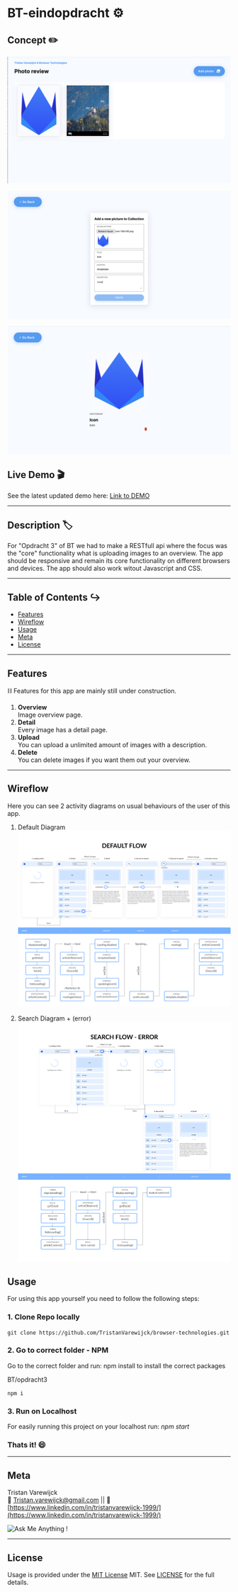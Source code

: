 # BT-eindopdracht :gear:

## Concept :pencil2:

![overview](https://github.com/TristanVarewijck/browser-technologies/blob/main/BT/opdracht3/public/images/readme/overview.png)

![form](https://github.com/TristanVarewijck/browser-technologies/blob/main/BT/opdracht3/public/images/readme/form.png)

![detail](https://github.com/TristanVarewijck/browser-technologies/blob/main/BT/opdracht3/public/images/readme/detail.png)

## Live Demo :clapper:

See the latest updated demo here:
[Link to DEMO](https://frozen-badlands-78278.herokuapp.com/)

---

## Description :label:

For "Opdracht 3" of BT we had to make a RESTfull api where the focus was the "core" functionality what is uploading images to an overview. The app should be responsive and remain its core functionality on different browsers and devices. The app should also work witout Javascript and CSS.

---

## Table of Contents :arrow_right_hook:

- [Features](#features)
- [Wireflow](#wireflow)
- [Usage](#Usage)
- [Meta](#meta)
- [License](#license)

---

## Features

:chains: Features for this app are mainly still under construction.

1. **Overview** <br>
   Image overview page.
2. **Detail** <br>
   Every image has a detail page.
3. **Upload** <br>
   You can upload a unlimited amount of images with a description.
4. **Delete** <br>
   You can delete images if you want them out your overview.

---

## Wireflow

Here you can see 2 activity diagrams on usual behaviours of the user of this app.

1. Default Diagram <br>
   <img src="https://github.com/TristanVarewijck/TechDefined/blob/main/assets/images/Default-flow.png" alt="default-flow" width="600px"/>

2. Search Diagram + (error) <br>
   <img src="https://github.com/TristanVarewijck/TechDefined/blob/main/assets/images/Search-flow.png" alt="search-flow" width="600px"/>

## Usage

For using this app yourself you need to follow the following steps:

### 1. Clone Repo locally

```
git clone https://github.com/TristanVarewijck/browser-technologies.git
```

### 2. Go to correct folder - NPM

Go to the correct folder and run: npm install to install the correct packages

BT/opdracht3

```
npm i
```

### 3. Run on Localhost

For easily running this project on your localhost run: _npm start_ <br>

### Thats it! :smile:

---

## Meta

Tristan Varewijck <br>
:email: [Tristan.varewijck@gmail.com](Tristan.varewijck@gmail.com) ||
:large_blue_diamond: [https://www.linkedin.com/in/tristanvarewijck-1999/](https://www.linkedin.com/in/tristanvarewijck-1999/)

![Ask Me Anything !](https://img.shields.io/badge/Ask%20me-anything-1abc9c.svg)

---

## License

Usage is provided under the [MIT License](https://github.com/git/git-scm.com/blob/master/MIT-LICENSE.txt) MIT. See [LICENSE](https://github.com/TristanVarewijck/browser-technologies/BT/opdracht3/blob/master/LICENSE) for the full details.

<!-- Here are some hints for your project! -->

<!-- Start out with a title and a description -->

<!-- Add a nice image here at the end of the week, showing off your shiny frontend 📸 -->

<!-- Add a link to your live demo in Github Pages 🌐-->

<!-- replace the code in the /docs folder with your own, so you can showcase your work with GitHub Pages 🌍 -->

<!-- Maybe a table of contents here? 📚 -->

<!-- ☝️ replace this description with a description of your own work -->

<!-- How about a section that describes how to install this project? 🤓 -->

<!-- ...but how does one use this project? What are its features 🤔 -->

<!-- ...you should implement an explanation of client- server rendering choices 🍽 -->

<!-- ...and an activity diagram including the Service Worker 📈 -->

<!-- This would be a good place for a list of enhancements to optimize the critical render path implemented your app  -->

<!-- Maybe a checklist of done stuff and stuff still on your wishlist? ✅ -->

<!-- We all stand on the shoulders of giants, please link all the sources you used in to create this project. -->

<!-- How about a license here? When in doubt use GNU GPL v3. 📜  -->
